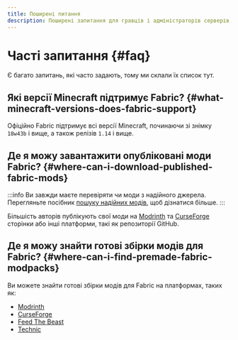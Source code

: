 ```yaml
---
title: Поширені питання
description: Поширені запитання для гравців і адміністраторів серверів, пов’язані з Fabric.
---
```


# Часті запитання {#faq}

Є багато запитань, які часто задають, тому ми склали їх список тут.

## Які версії Minecraft підтримує Fabric? {#what-minecraft-versions-does-fabric-support}

Офіційно Fabric підтримує всі версії Minecraft, починаючи зі знімку `18w43b` і вище, а також релізів `1.14` і вище.

## Де я можу завантажити опубліковані моди Fabric? {#where-can-i-download-published-fabric-mods}

:::info
Ви завжди маєте перевіряти чи моди з надійного джерела. Перегляньте посібник [пошуку надійних модів](./finding-mods), щоб дізнатися більше.
:::

Більшість авторів публікують свої моди на [Modrinth](https://modrinth.com/mods?g=categories:%27fabric%27) та [CurseForge](https://www.curseforge.com/minecraft/search?class=mc-mods\&gameVersionTypeId=4) сторінки або інші платформи, такі як репозиторії GitHub.

## Де я можу знайти готові збірки модів для Fabric? {#where-can-i-find-premade-fabric-modpacks}

Ви можете знайти готові збірки модів для Fabric на платформах, таких як:

- [Modrinth](https://modrinth.com/modpacks?g=categories:%27fabric%27)
- [CurseForge](https://www.curseforge.com/minecraft/search?class=modpacks\&gameVersionTypeId=4)
- [Feed The Beast](https://www.feed-the-beast.com/ftb-app)
- [Technic](https://www.technicpack.net/modpacks)
